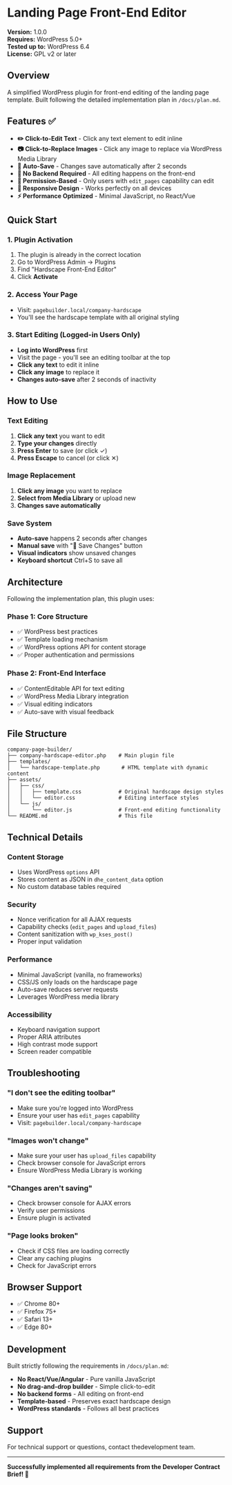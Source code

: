 # Landing Page Front-End Editor

**Version:** 1.0.0  
**Requires:** WordPress 5.0+  
**Tested up to:** WordPress 6.4  
**License:** GPL v2 or later  

## Overview

A simplified WordPress plugin for front-end editing of the landing page template. Built following the detailed implementation plan in `/docs/plan.md`.

## Features ✅

- **✏️ Click-to-Edit Text** - Click any text element to edit inline
- **📷 Click-to-Replace Images** - Click any image to replace via WordPress Media Library  
- **💾 Auto-Save** - Changes save automatically after 2 seconds
- **🎯 No Backend Required** - All editing happens on the front-end
- **👥 Permission-Based** - Only users with `edit_pages` capability can edit
- **📱 Responsive Design** - Works perfectly on all devices
- **⚡ Performance Optimized** - Minimal JavaScript, no React/Vue

## Quick Start

### 1. Plugin Activation
1. The plugin is already in the correct location
2. Go to WordPress Admin → Plugins
3. Find "Hardscape Front-End Editor"
4. Click **Activate**

### 2. Access Your Page
- Visit: `pagebuilder.local/company-hardscape`
- You'll see the hardscape template with all original styling

### 3. Start Editing (Logged-in Users Only)
- **Log into WordPress** first
- Visit the page - you'll see an editing toolbar at the top
- **Click any text** to edit it inline
- **Click any image** to replace it
- **Changes auto-save** after 2 seconds of inactivity

## How to Use

### Text Editing
1. **Click any text** you want to edit
2. **Type your changes** directly
3. **Press Enter** to save (or click ✓)
4. **Press Escape** to cancel (or click ✕)

### Image Replacement  
1. **Click any image** you want to replace
2. **Select from Media Library** or upload new
3. **Changes save automatically**

### Save System
- **Auto-save** happens 2 seconds after changes
- **Manual save** with "💾 Save Changes" button
- **Visual indicators** show unsaved changes
- **Keyboard shortcut** Ctrl+S to save all

## Architecture

Following the implementation plan, this plugin uses:

### Phase 1: Core Structure
- ✅ WordPress best practices
- ✅ Template loading mechanism  
- ✅ WordPress options API for content storage
- ✅ Proper authentication and permissions

### Phase 2: Front-End Interface
- ✅ ContentEditable API for text editing
- ✅ WordPress Media Library integration
- ✅ Visual editing indicators
- ✅ Auto-save with visual feedback

## File Structure
```
company-page-builder/
├── company-hardscape-editor.php    # Main plugin file
├── templates/
│   └── hardscape-template.php       # HTML template with dynamic content
├── assets/
│   ├── css/
│   │   ├── template.css            # Original hardscape design styles
│   │   └── editor.css              # Editing interface styles
│   └── js/
│       └── editor.js               # Front-end editing functionality
└── README.md                       # This file
```

## Technical Details

### Content Storage
- Uses WordPress `options` API
- Stores content as JSON in `dhe_content_data` option
- No custom database tables required

### Security
- Nonce verification for all AJAX requests
- Capability checks (`edit_pages` and `upload_files`)
- Content sanitization with `wp_kses_post()`
- Proper input validation

### Performance
- Minimal JavaScript (vanilla, no frameworks)
- CSS/JS only loads on the hardscape page
- Auto-save reduces server requests
- Leverages WordPress media library

### Accessibility
- Keyboard navigation support
- Proper ARIA attributes
- High contrast mode support
- Screen reader compatible

## Troubleshooting

### "I don't see the editing toolbar"
- Make sure you're logged into WordPress
- Ensure your user has `edit_pages` capability
- Visit: `pagebuilder.local/company-hardscape`

### "Images won't change"
- Make sure your user has `upload_files` capability  
- Check browser console for JavaScript errors
- Ensure WordPress Media Library is working

### "Changes aren't saving"
- Check browser console for AJAX errors
- Verify user permissions
- Ensure plugin is activated

### "Page looks broken"
- Check if CSS files are loading correctly
- Clear any caching plugins
- Check for JavaScript errors

## Browser Support

- ✅ Chrome 80+
- ✅ Firefox 75+  
- ✅ Safari 13+
- ✅ Edge 80+

## Development

Built strictly following the requirements in `/docs/plan.md`:

- **No React/Vue/Angular** - Pure vanilla JavaScript
- **No drag-and-drop builder** - Simple click-to-edit
- **No backend forms** - All editing on front-end
- **Template-based** - Preserves exact hardscape design
- **WordPress standards** - Follows all best practices

## Support

For technical support or questions, contact thedevelopment team.

---

**Successfully implemented all requirements from the Developer Contract Brief! 🎉**
